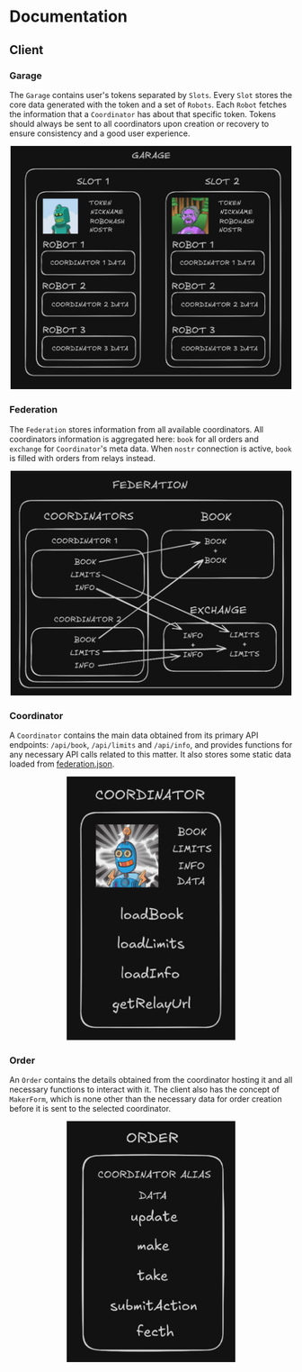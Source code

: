 # Documentation

## Client

### Garage

The `Garage` contains user's tokens separated by `Slots`. Every `Slot` stores the core data generated with the token and a set of `Robots`. Each `Robot` fetches the information that a `Coordinator` has about that specific token. Tokens should always be sent to all coordinators upon creation or recovery to ensure consistency and a good user experience.

<div align="center">
  <img src="/development/assets/garage.png" width="500px">
</div>

### Federation

The `Federation` stores information from all available coordinators. All coordinators information is aggregated here: `book` for all orders and `exchange` for `Coordinator`'s meta data. When `nostr` connection is active, `book` is filled with orders from relays instead. 

<div align="center">
  <img src="/development/assets/federation.png" width="500px">
</div>

### Coordinator

A `Coordinator` contains the main data obtained from its primary API endpoints: `/api/book`, `/api/limits` and `/api/info`, and provides functions for any necessary API calls related to this matter. It also stores some static data loaded from [federation.json](/frontend/static/federation.json).

<div align="center">
  <img src="/development/assets/coordinator.png" width="300px">
</div>

### Order

An `Order` contains the details obtained from the coordinator hosting it and all necessary functions to interact with it. The client also has the concept of `MakerForm`, which is none other than the necessary data for order creation before it is sent to the selected coordinator.

<div align="center">
  <img src="/development/assets/order.png" width="300px">
</div>
